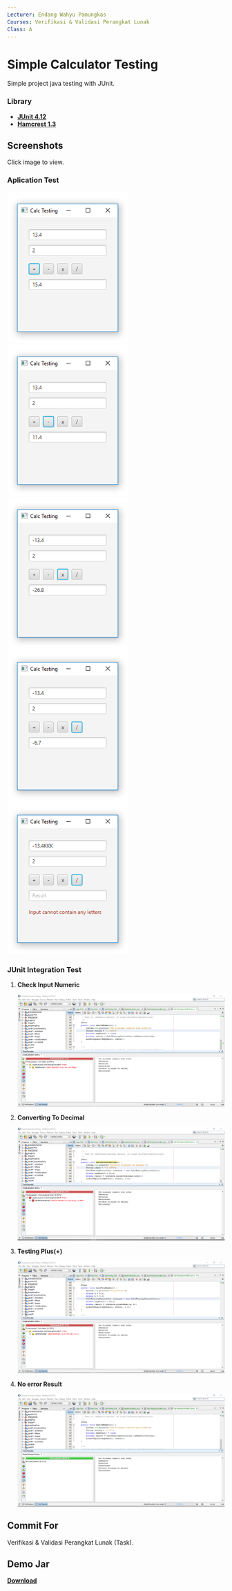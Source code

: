 ```yaml
---
Lecturer: Endang Wahyu Pamungkas
Courses: Verifikasi & Validasi Perangkat Lunak
Class: A
---
```


Simple Calculator Testing
=========

Simple project java testing with JUnit.

### Library

* [**JUnit 4.12**](http://search.maven.org/remotecontent?filepath=junit/junit/4.12/junit-4.12.jar)
* [**Hamcrest 1.3**](http://search.maven.org/remotecontent?filepath=org/hamcrest/hamcrest-core/1.3/hamcrest-core-1.3.jar)


Screenshots
-----------

Click image to view.

### Aplication Test

[![main plus](https://github.com/L200130134/Simple-Calculator-Testing/raw/master/demo/screen-shoot/plus.PNG)](https://github.com/L200130134/Simple-Calculator-Testing/raw/master/demo/screen-shoot/plus.PNG)
[![main minus](https://github.com/L200130134/Simple-Calculator-Testing/raw/master/demo/screen-shoot/minus.PNG)](https://github.com/L200130134/Simple-Calculator-Testing/raw/master/demo/screen-shoot/minus.PNG)
[![main times](https://github.com/L200130134/Simple-Calculator-Testing/raw/master/demo/screen-shoot/times.PNG)](https://github.com/L200130134/Simple-Calculator-Testing/raw/master/demo/screen-shoot/times.PNG)
[![main divided](https://github.com/L200130134/Simple-Calculator-Testing/raw/master/demo/screen-shoot/divided.PNG)](https://github.com/L200130134/Simple-Calculator-Testing/raw/master/demo/screen-shoot/divided.PNG)
[![main error](https://github.com/L200130134/Simple-Calculator-Testing/raw/master/demo/screen-shoot/error-test.PNG)](https://github.com/L200130134/Simple-Calculator-Testing/raw/master/demo/screen-shoot/error-test.PNG)

### JUnit Integration Test

1. **Check Input Numeric**

    [![error test1](https://github.com/L200130134/Simple-Calculator-Testing/raw/master/demo/screen-shoot/error-testing-isNumeric.PNG)](https://github.com/L200130134/Simple-Calculator-Testing/raw/master/demo/screen-shoot/error-testing-isNumeric.PNG)
2. **Converting To Decimal**

    [![error test2](https://github.com/L200130134/Simple-Calculator-Testing/raw/master/demo/screen-shoot/error-testing-parseToDecimal.PNG)](https://github.com/L200130134/Simple-Calculator-Testing/raw/master/demo/screen-shoot/error-testing-parseToDecimal.PNG)
3. **Testing Plus(+)**

    [![error test2](https://github.com/L200130134/Simple-Calculator-Testing/raw/master/demo/screen-shoot/error-testing-plus.PNG)](https://github.com/L200130134/Simple-Calculator-Testing/raw/master/demo/screen-shoot/error-testing-plus.PNG)
4. **No error Result**

    [![no error test](https://github.com/L200130134/Simple-Calculator-Testing/raw/master/demo/screen-shoot/success-testing.PNG)](https://github.com/L200130134/Simple-Calculator-Testing/raw/master/demo/screen-shoot/success-testing.PNG)

Commit For
-----------
Verifikasi & Validasi Perangkat Lunak (Task).

Demo Jar
-----------
[**Download**](https://github.com/L200130134/Simple-Calculator-Testing/raw/master/demo/SimpleCalculatorTesting.jar)
